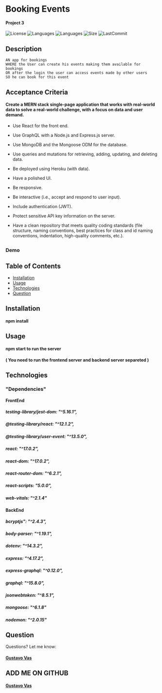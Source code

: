 # Booking Events
#### Project 3 

![License](https://img.shields.io/github/license/gugacorchog/BookingEvents)
![Languages](https://img.shields.io/github/languages/count/gugacorchog/BookingEvents?color=yellow)
![Languages](https://img.shields.io/github/languages/top/gugacorchog/BookingEvents?color=red)
![Size](https://img.shields.io/github/repo-size/gugacorchog/BookingEvents?color=white)
![LastCommit](https://img.shields.io/github/last-commit/gugacorchog/BookingEvents?color=purple)



## Description 

```
AN app for bookings 
WHERE the User can create his events making them available for bookings 
OR after the login the user can access events made by other users 
SO he can book for this event

```
##
## Acceptance Criteria

#### Create a MERN stack single-page application that works with real-world data to solve a real-world challenge, with a focus on data and user demand. 

* Use React for the front end.

* Use GraphQL with a Node.js and Express.js server.

* Use MongoDB and the Mongoose ODM for the database.

* Use queries and mutations for retrieving, adding, updating, and deleting data.

* Be deployed using Heroku (with data).

* Have a polished UI.

* Be responsive.

* Be interactive (i.e., accept and respond to user input).

* Include authentication (JWT).

* Protect sensitive API key information on the server.

* Have a clean repository that meets quality coding standards (file structure, naming conventions, best practices for class and id naming conventions, indentation, high-quality comments, etc.).

##
### Demo


##
## Table of Contents 

- [Installation](#installation)
- [Usage](#Usage)
- [Technologies](#Technologies)
- [Question](#question) 


##
## Installation

#### npm install

##
## Usage
#### npm start to run the server 
#### ( You need to run the frontend server and backend server separeted )

##
## Technologies

### "Dependencies" 
#### FrontEnd
##### testing-library/jest-dom: "^5.16.1",
##### @testing-library/react: "^12.1.2",
##### @testing-library/user-event: "^13.5.0",
##### react: "^17.0.2",
##### react-dom: "^17.0.2",
##### react-router-dom: "^6.2.1",
##### react-scripts: "5.0.0",
##### web-vitals: "^2.1.4"

#### BackEnd
##### bcryptjs": "^2.4.3",
##### body-parser: "^1.19.1",
##### dotenv: "^14.3.2",
##### express: "^4.17.2",
##### express-graphql: "^0.12.0",
##### graphql: "^15.8.0",
##### jsonwebtoken: "^8.5.1",
##### mongoose: "^6.1.8"
##### nodemon: "^2.0.15"

##
## Question
Questions? Let me know:  

#### [Gustavo Vas](mailto:gugacorchog@gmail.com)

##
## ADD ME ON GITHUB 
#### [Gustavo Vas](https://github.com/gugacorchog)
